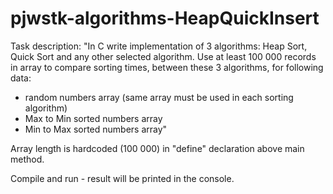 # pjwstk-algorithms-HeapQuickInsert

Task description: "In C write implementation of 3 algorithms: Heap Sort, Quick Sort and any other selected algorithm. Use at least 100 000 records in array to compare sorting times, between these 3 algorithms, for following data:
- random numbers array (same array must be used in each sorting algorithm)
- Max to Min sorted numbers array
- Min to Max sorted numbers array"

Array length is hardcoded (100 000) in "define" declaration above main method.

Compile and run - result will be printed in the console.

